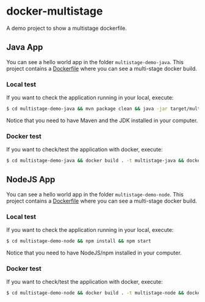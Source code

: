 # docker-multistage
A demo project to show a multistage dockerfile.

## Java App

You can see a hello world app in the folder `multistage-demo-java`. This project contains a [Dockerfile](./multistage-demo-java/Dockerfile) where you can see a multi-stage docker build.

### Local test

If you want to check the application running in your local, execute:

```bash
$ cd multistage-demo-java && mvn package clean && java -jar target/multistage-demo-java-1.0.jar
```

Notice that you need to have Maven and the JDK installed in your computer.

### Docker test

If you want to check/test the application with docker, execute:

```bash
$ cd multistage-demo-java && docker build . -t multistage-java && docker run multistage-java
```

## NodeJS App

You can see a hello world app in the folder `multistage-demo-node`. This project contains a [Dockerfile](./multistage-demo-node/Dockerfile) where you can see a multi-stage docker build.

### Local test

If you want to check the application running in your local, execute:

```bash
$ cd multistage-demo-node && npm install && npm start
```

Notice that you need to have NodeJS/npm installed in your computer.

### Docker test

If you want to check/test the application with docker, execute:

```bash
$ cd multistage-demo-node && docker build . -t multistage-node && docker run multistage-node
```